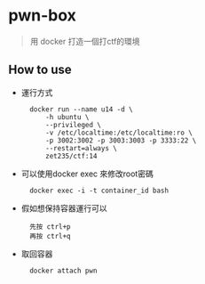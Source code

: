 # pwn-box

> 用 docker 打造一個打ctf的環境

## How to use


* 運行方式

        docker run --name u14 -d \
            -h ubuntu \
            --privileged \
            -v /etc/localtime:/etc/localtime:ro \
            -p 3002:3002 -p 3003:3003 -p 3333:22 \
            --restart=always \
            zet235/ctf:14

* 可以使用docker exec 來修改root密碼

        docker exec -i -t container_id bash

* 假如想保持容器運行可以

        先按 ctrl+p
        再按 ctrl+q

* 取回容器

        docker attach pwn

